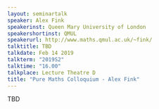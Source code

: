 ```yaml
---
layout: seminartalk
speaker: Alex Fink
speakerinst: Queen Mary University of London
speakershortinst: QMUL
speakerurl: http://www.maths.qmul.ac.uk/~fink/
talktitle: TBD
talkdate: Feb 14 2019
talkterm: "2019S2"
talktime: "16.00"
talkplace: Lecture Theatre D
title: "Pure Maths Colloquium - Alex Fink"
---
```


TBD